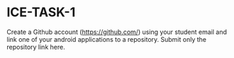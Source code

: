 # ICE-TASK-1
Create a Github account (https://github.com/) using your student email and link one of your android applications to a repository. Submit only the repository link here. 
